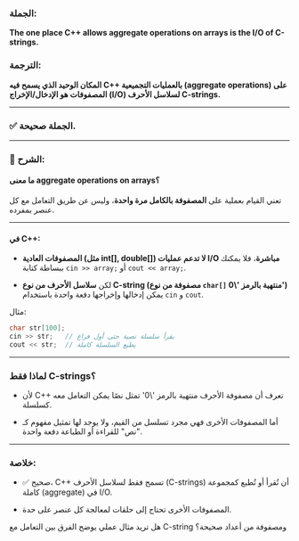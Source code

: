 ### الجملة:

**The one place C++ allows aggregate operations on arrays is the I/O of C-strings.**

### الترجمة:

**المكان الوحيد الذي يسمح فيه C++ بالعمليات التجميعية (aggregate operations) على المصفوفات هو الإدخال/الإخراج (I/O) لسلاسل الأحرف C-strings.**

---

### ✅ الجملة **صحيحة**.

---

### 📘 الشرح:

#### ما معنى **aggregate operations on arrays**؟

تعني القيام بعملية على **المصفوفة بالكامل مرة واحدة**، وليس عن طريق التعامل مع كل عنصر بمفرده.

---

#### في C++:

- **المصفوفات العادية (مثل int[], double[]) لا تدعم عمليات I/O مباشرة**، فلا يمكنك ببساطة كتابة `cin >> array;` أو `cout << array;`.
    
- لكن **سلاسل الأحرف من نوع C-string (مصفوفة من نوع `char[]` منتهية بالرمز '\0')** يمكن إدخالها وإخراجها دفعة واحدة باستخدام `cin` و `cout`.
    

مثال:

```cpp
char str[100];
cin >> str;   // يقرأ سلسلة نصية حتى أول فراغ
cout << str;  // يطبع السلسلة كاملة
```

---

### لماذا فقط C-strings؟

- لأن C++ تعرف أن مصفوفة الأحرف منتهية بالرمز '\0' تمثل نصًا يمكن التعامل معه كسلسلة.
    
- أما المصفوفات الأخرى فهي مجرد تسلسل من القيم، ولا يوجد لها تمثيل مفهوم كـ "نص" للقراءة أو الطباعة دفعة واحدة.
    

---

### خلاصة:

- ✅ صحيح، C++ تسمح فقط لسلاسل الأحرف (C-strings) أن تُقرأ أو تُطبع كمجموعة كاملة (aggregate) في I/O.
    
- المصفوفات الأخرى تحتاج إلى حلقات لمعالجة كل عنصر على حدة.
    

هل تريد مثال عملي يوضح الفرق بين التعامل مع C-string ومصفوفة من أعداد صحيحة؟